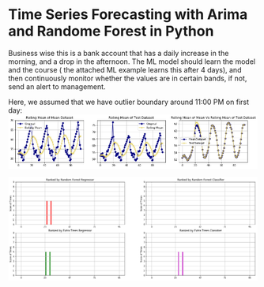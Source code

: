 # Time Series Forecasting with Arima and Randome Forest in Python
Business wise this is a bank account that has a daily increase in the morning, and a drop in the afternoon. The ML model should learn the model and the course ( the attached ML example learns this after 4 days), and then continuously monitor whether the values are in certain bands, if not, send an alert to management.

Here, we assumed that we have outlier boundary around 11:00 PM on first day:
![Alt text](https://github.com/saman-nia/Time-Series-Forecasting-with-Python/blob/master/Visualizations/Means%20of%20the%20Data.png?raw=true "Title")

![Alt text](https://github.com/saman-nia/Time-Series-Forecasting-with-Python/blob/master/Visualizations/Notifications.png?raw=true "Title")


